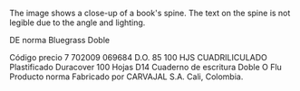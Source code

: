 The image shows a close-up of a book's spine. The text on the spine is not legible due to the angle and lighting.




DE norma
Bluegrass
Doble

Código precio
7 702009 069684
D.O. 85 100 HJS CUADRILICULADO
Plastificado Duracover
100 Hojas
D14
Cuaderno de escritura
Doble O
Flu
Producto
norma
Fabricado por
CARVAJAL S.A. Cali, Colombia.